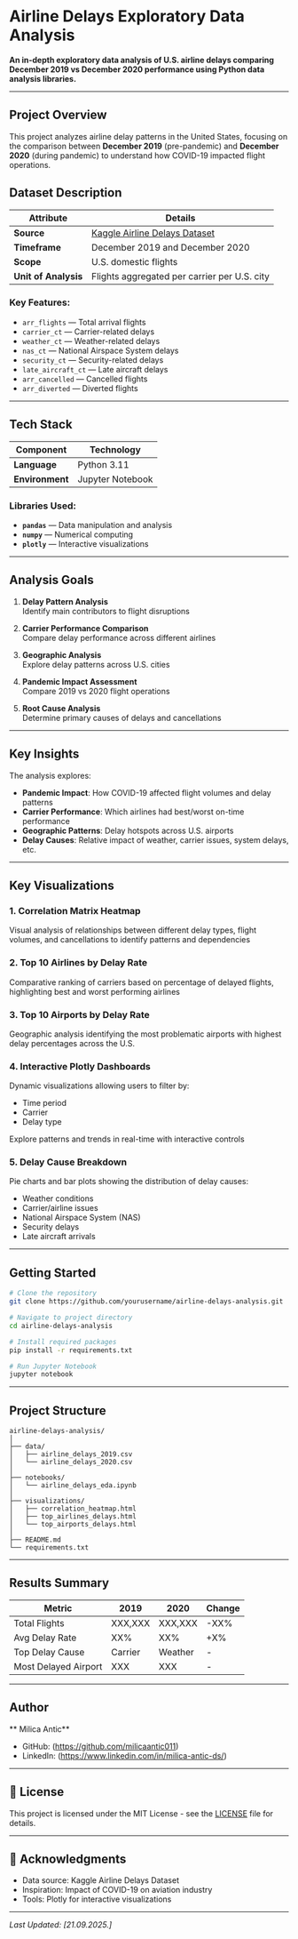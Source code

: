 #  Airline Delays Exploratory Data Analysis

**An in-depth exploratory data analysis of U.S. airline delays comparing December 2019 vs December 2020 performance using Python data analysis libraries.**

---

##  Project Overview

This project analyzes airline delay patterns in the United States, focusing on the comparison between **December 2019** (pre-pandemic) and **December 2020** (during pandemic) to understand how COVID-19 impacted flight operations.

## Dataset Description

| **Attribute** | **Details** |
|--------------|------------|
| **Source** | [Kaggle Airline Delays Dataset](https://www.kaggle.com/) |
| **Timeframe** | December 2019 and December 2020 |
| **Scope** | U.S. domestic flights |
| **Unit of Analysis** | Flights aggregated per carrier per U.S. city |

### **Key Features:**
- `arr_flights` — Total arrival flights
- `carrier_ct` — Carrier-related delays
- `weather_ct` — Weather-related delays
- `nas_ct` — National Airspace System delays
- `security_ct` — Security-related delays
- `late_aircraft_ct` — Late aircraft delays
- `arr_cancelled` — Cancelled flights
- `arr_diverted` — Diverted flights

---

##  Tech Stack

| **Component** | **Technology** |
|--------------|---------------|
| **Language** | Python 3.11 |
| **Environment** | Jupyter Notebook |

### **Libraries Used:**
- **`pandas`** — Data manipulation and analysis
- **`numpy`** — Numerical computing
- **`plotly`** — Interactive visualizations

---

## Analysis Goals

1. **Delay Pattern Analysis**  
   Identify main contributors to flight disruptions

2. **Carrier Performance Comparison**  
   Compare delay performance across different airlines

3. **Geographic Analysis**  
   Explore delay patterns across U.S. cities

4. **Pandemic Impact Assessment**  
   Compare 2019 vs 2020 flight operations

5. **Root Cause Analysis**  
   Determine primary causes of delays and cancellations

---

## Key Insights

The analysis explores:
- **Pandemic Impact**: How COVID-19 affected flight volumes and delay patterns
- **Carrier Performance**: Which airlines had best/worst on-time performance
- **Geographic Patterns**: Delay hotspots across U.S. airports
- **Delay Causes**: Relative impact of weather, carrier issues, system delays, etc.

---

##  Key Visualizations

### **1. Correlation Matrix Heatmap**
Visual analysis of relationships between different delay types, flight volumes, and cancellations to identify patterns and dependencies

### **2. Top 10 Airlines by Delay Rate**
Comparative ranking of carriers based on percentage of delayed flights, highlighting best and worst performing airlines

### **3. Top 10 Airports by Delay Rate**
Geographic analysis identifying the most problematic airports with highest delay percentages across the U.S.

### **4. Interactive Plotly Dashboards**
Dynamic visualizations allowing users to filter by:
- Time period
- Carrier
- Delay type

Explore patterns and trends in real-time with interactive controls

### **5. Delay Cause Breakdown**
Pie charts and bar plots showing the distribution of delay causes:
- Weather conditions
- Carrier/airline issues
- National Airspace System (NAS)
- Security delays
- Late aircraft arrivals

---

##  Getting Started

```bash
# Clone the repository
git clone https://github.com/yourusername/airline-delays-analysis.git

# Navigate to project directory
cd airline-delays-analysis

# Install required packages
pip install -r requirements.txt

# Run Jupyter Notebook
jupyter notebook
```

---

##  Project Structure

```
airline-delays-analysis/
│
├── data/
│   ├── airline_delays_2019.csv
│   └── airline_delays_2020.csv
│
├── notebooks/
│   └── airline_delays_eda.ipynb
│
├── visualizations/
│   ├── correlation_heatmap.html
│   ├── top_airlines_delays.html
│   └── top_airports_delays.html
│
├── README.md
└── requirements.txt
```

---

## Results Summary

| **Metric** | **2019** | **2020** | **Change** |
|-----------|----------|----------|------------|
| Total Flights | XXX,XXX | XXX,XXX | -XX% |
| Avg Delay Rate | XX% | XX% | +X% |
| Top Delay Cause | Carrier | Weather | - |
| Most Delayed Airport | XXX | XXX | - |

---

##  Author

** Milica Antic**  
- GitHub: (https://github.com/milicaantic011)
- LinkedIn: (https://www.linkedin.com/in/milica-antic-ds/)

---

## 📄 License

This project is licensed under the MIT License - see the [LICENSE](LICENSE) file for details.

---

## 🙏 Acknowledgments

- Data source: Kaggle Airline Delays Dataset
- Inspiration: Impact of COVID-19 on aviation industry
- Tools: Plotly for interactive visualizations

---

*Last Updated: [21.09.2025.]*


